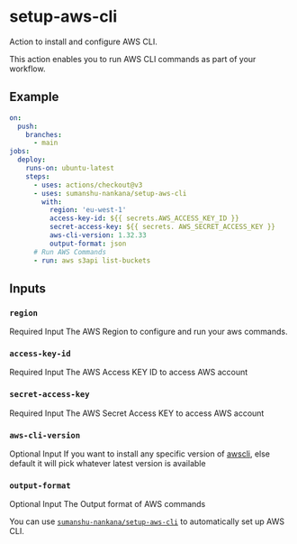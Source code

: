 # setup-aws-cli

Action to install and configure AWS CLI.

This action enables you to run AWS CLI commands as part of your workflow.

## Example

```yaml
on:
  push:
    branches:
      - main
jobs:
  deploy:
    runs-on: ubuntu-latest
    steps:
      - uses: actions/checkout@v3
      - uses: sumanshu-nankana/setup-aws-cli
        with:
          region: 'eu-west-1'
          access-key-id: ${{ secrets.AWS_ACCESS_KEY_ID }}
          secret-access-key: ${{ secrets. AWS_SECRET_ACCESS_KEY }}
          aws-cli-version: 1.32.33
          output-format: json
      # Run AWS Commands
      - run: aws s3api list-buckets
```

## Inputs

### `region`

Required Input
The AWS Region to configure and run your aws commands.

### `access-key-id`

Required Input
The AWS Access KEY ID to access AWS account

### `secret-access-key`

Required Input
The AWS Secret Access KEY to access AWS account

### `aws-cli-version`

Optional Input
If you want to install any specific version of [awscli](https://pypi.org/project/awscli/), else default it will pick whatever latest version is available 


### `output-format`

Optional Input
The Output format of AWS commands


You can use [`sumanshu-nankana/setup-aws-cli`](https://github.com/Sumanshu-Nankana/setup-aws-cli) to automatically set up AWS CLI.
